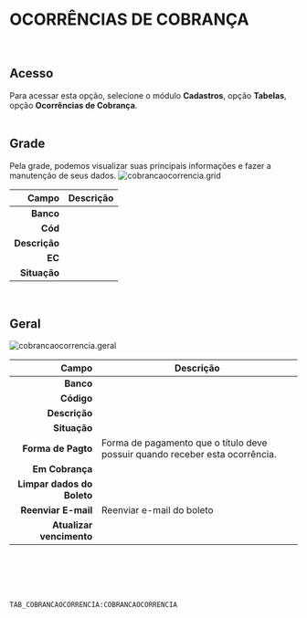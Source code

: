# OCORRÊNCIAS DE COBRANÇA
<br>

## Acesso
Para acessar esta opção, selecione o módulo **Cadastros**, opção **Tabelas**, opção **Ocorrências de Cobrança**.
<br>
<br>

## Grade
Pela grade, podemos visualizar suas principais informações e fazer a manutenção de seus dados.
![cobrancaocorrencia.grid](https://raw.githubusercontent.com/netforcews/docs-erp/master/cadastros/imagens/cobrancaocorrencia.grid.png)

Campo | Descrição
--:|---
**Banco** | 
**Cód** | 
**Descrição** | 
**EC** | 
**Situação** | 
<br>

## Geral
![cobrancaocorrencia.geral](https://raw.githubusercontent.com/netforcews/docs-erp/master/cadastros/imagens/cobrancaocorrencia.geral.png)

Campo | Descrição
--:|---
**Banco** | 
**Código** | 
**Descrição** | 
**Situação** | 
**Forma de Pagto** | Forma de pagamento que o título deve possuir quando receber esta ocorrência.
**Em Cobrança** | 
**Limpar dados do Boleto** | 
**Reenviar E-mail** | Reenviar e-mail do boleto
**Atualizar vencimento** | 
<br>
<br>
<br>
<br>

```TAB_COBRANCAOCORRENCIA:COBRANCAOCORRENCIA```

